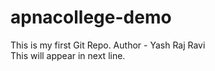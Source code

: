 # apnacollege-demo
This is my first Git Repo.
Author - Yash Raj Ravi
<br>
This will appear in next line.
